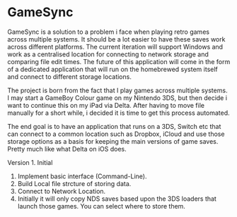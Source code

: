 # GameSync


GameSync is a solution to a problem i face when playing retro games across multiple systems. It should be a lot easier to have these saves work across different platforms. The current iteration will support Windows and work as a centralised location for connecting to network storage and comparing file edit times. The future of this application will come in the form of a dedicated application that will run on the homebrewed system itself and connect to different storage locations.

The project is born from the fact that I play games across multiple systems. I may start a GameBoy Colour game on my Nintendo 3DS, but then decide i want to continue this on my iPad via Delta. After having to move file manually for a short while, i decided it is time to get this process automated.

The end goal is to have an application that runs on a 3DS, Switch etc that can connect to a common location such as Dropbox, iCloud and use those storage options as a basis for keeping the main versions of game saves. Pretty much like what Delta on iOS does.

Version 1. Initial 
1. Implement basic interface (Command-Line).
2. Build Local file strcture of storing data.
3. Connect to Network Location.
4. Initially it will only copy NDS saves based upon the 3DS loaders that launch those games. You can select where to store them.
